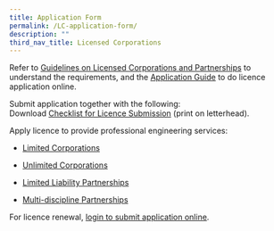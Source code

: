 ```yaml
---
title: Application Form
permalink: /LC-application-form/
description: ""
third_nav_title: Licensed Corporations
---
```

Refer to [Guidelines on Licensed Corporations and Partnerships](/files/Downloads/Guidelines/LicensedCorporationsOrPartnerships.pdf) to understand the requirements, and the [Application Guide](/files/Downloads/Guidelines/LC_Guideline.pdf) to do licence application online.

Submit application together with the following:<br>
Download [Checklist for Licence Submission](/files/Downloads/Guidelines/LC_Checklist.pdf) (print on letterhead).

Apply licence to provide professional engineering services:

*   [Limited Corporations](https://www.peb.gov.sg/apply_lc_corp.aspx?type=1)
  
*   [Unlimited Corporations](https://www.peb.gov.sg/apply_lc_corp.aspx?type=2)
  
*  [Limited Liability Partnerships](https://www.peb.gov.sg/apply_lc_ptr.aspx?type=1)
  
*   [Multi-discipline Partnerships](https://www.peb.gov.sg/apply_lc_ptr.aspx?type=2)


For licence renewal, [login to submit application online](https://www.peb.gov.sg/login_lc.aspx).